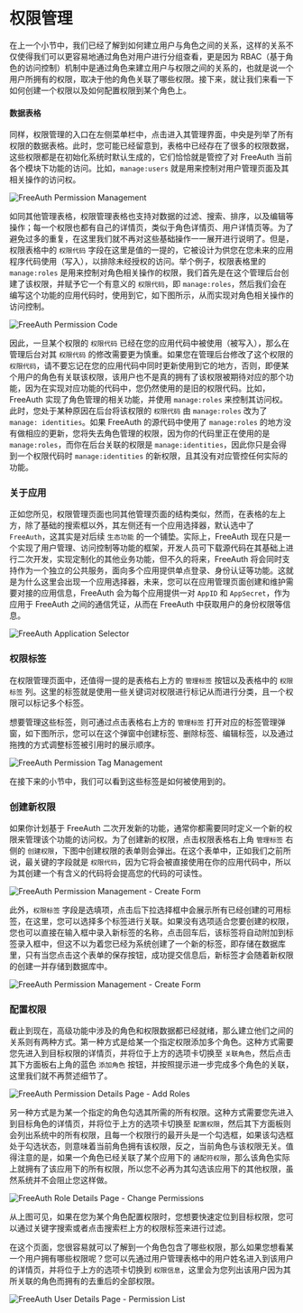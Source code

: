 # 权限管理

在上一个小节中，我们已经了解到如何建立用户与角色之间的关系，这样的关系不仅使得我们可以更容易地通过角色对用户进行分组查看，更是因为 RBAC（基于角色的访问控制）机制中是通过角色来建立用户与权限之间的关系的，也就是说一个用户所拥有的权限，取决于他的角色关联了哪些权限。接下来，就让我们来看一下如何创建一个权限以及如何配置权限到某个角色上。

#### 数据表格

同样，权限管理的入口在左侧菜单栏中，点击进入其管理界面，中央是列举了所有权限的数据表格。此时，您可能已经留意到，表格中已经存在了很多的权限数据，这些权限都是在初始化系统时默认生成的，它们恰恰就是管控了对 FreeAuth 当前各个模块下功能的访问。比如，`manage:users` 就是用来控制对用户管理页面及其相关操作的访问权。

![FreeAuth Permission Management](/assets/manual/permission-management.png)

如同其他管理表格，权限管理表格也支持对数据的过滤、搜索、排序，以及编辑等操作；每一个权限也都有自己的详情页，类似于角色详情页、用户详情页等。为了避免过多的重复，在这里我们就不再对这些基础操作一一展开进行说明了。但是，权限表格中的 `权限代码` 字段在这里是值的一提的，它被设计为供您在您未来的应用程序代码使用（写入），以排除未经授权的访问。举个例子，权限表格里的 `manage:roles` 是用来控制对角色相关操作的权限，我们首先是在这个管理后台创建了该权限，并赋予它一个有意义的 `权限代码`，即 `manage:roles`，然后我们会在编写这个功能的应用代码时，使用到它，如下图所示，从而实现对角色相关操作的访问控制。

![FreeAuth Permission Code](/assets/manual/permission-code.png)

因此，一旦某个权限的 `权限代码` 已经在您的应用代码中被使用（被写入），那么在管理后台对其 `权限代码` 的修改需要更为慎重。如果您在管理后台修改了这个权限的 `权限代码`，请不要忘记在您的应用代码中同时更新使用到它的地方，否则，即便某个用户的角色有关联该权限，该用户也不是真的拥有了该权限被期待对应的那个功能，因为在实现对应功能的代码中，您仍然使用的是旧的权限代码。比如，FreeAuth 实现了角色管理的相关功能，并使用 `manage:roles` 来控制其访问权。此时，您处于某种原因在后台将该权限的 `权限代码` 由 `manage:roles` 改为了 `manage: identities`。如果 FreeAuth 的源代码中使用了 `manage:roles` 的地方没有做相应的更新，您将失去角色管理的权限，因为你的代码里正在使用的是 `manage:roles`，而你在后台关联的权限是 `manage:identities`，因此你只是会得到一个权限代码时 `manage:identities` 的新权限，且其没有对应管控任何实际的功能。

### 关于应用

正如您所见，权限管理页面也同其他管理页面的结构类似，然而，在表格的左上方，除了基础的搜索框以外，其左侧还有一个应用选择器，默认选中了 `FreeAuth`，这其实是对后续 `生态功能` 的一个铺垫。实际上，FreeAuth 现在只是一个实现了用户管理、访问控制等功能的框架，开发人员可下载源代码在其基础上进行二次开发，实现定制化的其他业务功能，但不久的将来，FreeAuth 将会同时支持作为一个独立的公共服务，面向多个应用提供单点登录、身份认证等功能。这就是为什么这里会出现一个应用选择器，未来，您可以在应用管理页面创建和维护需要对接的应用信息，FreeAuth 会为每个应用提供一对 `AppID` 和 `AppSecret`，作为应用于 FreeAuth 之间的通信凭证，从而在 FreeAuth 中获取用户的身份权限等信息。

![FreeAuth Application Selector](/assets/manual/application-selector.png)

### 权限标签

在权限管理页面中，还值得一提的是表格右上方的 `管理标签` 按钮以及表格中的 `权限标签` 列。这里的标签就是使用一些关键词对权限进行标记从而进行分类，且一个权限可以标记多个标签。

想要管理这些标签，则可通过点击表格右上方的 `管理标签` 打开对应的标签管理弹窗，如下图所示，您可以在这个弹窗中创建标签、删除标签、编辑标签，以及通过拖拽的方式调整标签被引用时的展示顺序。

![FreeAuth Permission Tag Management](/assets/manual/permission-tag-management.png)

在接下来的小节中，我们可以看到这些标签是如何被使用到的。

### 创建新权限

如果你计划基于 FreeAuth 二次开发新的功能，通常你都需要同时定义一个新的权限来管理该个功能的访问权。为了创建新的权限，点击权限表格右上角 `管理标签` 右侧的 `创建权限`，下图中创建权限的表单则会弹出。在这个表单中，正如我们之前所说，最关键的字段就是 `权限代码`，因为它将会被直接使用在你的应用代码中，所以为其创建一个有含义的代码将会提高您的代码的可读性。

![FreeAuth Permission Management - Create Form](/assets/manual/permission-management-create.png)

此外，`权限标签` 字段是选填项，点击后下拉选择框中会展示所有已经创建的可用标签，在这里，您可以选择多个标签进行关联。如果没有选项适合您要创建的权限，您也可以直接在输入框中录入新标签的名称，点击回车后，该标签将自动附加到标签录入框中，但这不以为着您已经为系统创建了一个新的标签，即存储在数据库里，只有当您点击这个表单的保存按钮，成功提交信息后，新标签才会随着新权限的创建一并存储到数据库中。

![FreeAuth Permission Management - Create Form](/assets/manual/permission-management-create-with-tag.png)


### 配置权限

截止到现在，高级功能中涉及的角色和权限数据都已经就绪，那么建立他们之间的关系则有两种方式。第一种方式是给某一个指定权限添加多个角色。这种方式需要您先进入到目标权限的详情页，并将位于上方的选项卡切换至 `关联角色`，然后点击其下方面板右上角的蓝色 `添加角色` 按钮，并按照提示进一步完成多个角色的关联，这里我们就不再赘述细节了。

![FreeAuth Permission Details Page - Add Roles](/assets/manual/permission-details-add-roles.png)

另一种方式是为某一个指定的角色勾选其所需的所有权限。这种方式需要您先进入到目标角色的详情页，并将位于上方的选项卡切换至 `配置权限`，然后其下方面板则会列出系统中的所有权限，且每一个权限行的最开头是一个勾选框，如果该勾选框处于勾选状态，则意味着当前角色拥有该权限，反之，当前角色与该权限无关。值得注意的是，如果一个角色已经关联了某个应用下的 `通配符权限`，那么该角色实际上就拥有了该应用下的所有权限，所以您不必再为其勾选该应用下的其他权限，虽然系统并不会阻止您这样做。

![FreeAuth Role Details Page - Change Permissions](/assets/manual/role-details-change-permissions.png)

从上图可见，如果在您为某个角色配置权限时，您想要快速定位到目标权限，您可以通过关键字搜索或者点击搜索栏上方的权限标签来进行过滤。

在这个页面，您很容易就可以了解到一个角色包含了哪些权限，那么如果您想看某一个用户拥有哪些权限呢？您可以先通过用户管理表格中的用户姓名进入到该用户的详情页，并将位于上方的选项卡切换到 `权限信息`，这里会为您列出该用户因为其所关联的角色而拥有的去重后的全部权限。

![FreeAuth User Details Page - Permission List](/assets/manual/user-details-permission-list.png)
